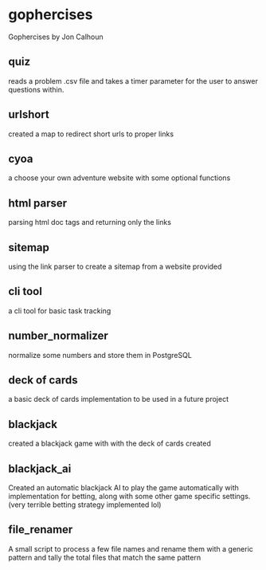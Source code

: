 # gophercises
Gophercises by Jon Calhoun

## quiz
reads a problem .csv file and takes a timer parameter for the user to answer questions within.

## urlshort
created a map to redirect short urls to proper links

## cyoa
a choose your own adventure website with some optional functions

## html parser
parsing html doc tags and returning only the links

## sitemap
using the link parser to create a sitemap from a website provided

## cli tool
a cli tool for basic task tracking

## number_normalizer
normalize some numbers and store them in PostgreSQL

## deck of cards
a basic deck of cards implementation to be used in a future project

## blackjack
created a blackjack game with with the deck of cards created

## blackjack_ai
Created an automatic blackjack AI to play the game automatically with implementation for betting, along with some other game specific settings. (very terrible betting strategy implemented lol)

## file_renamer
A small script to process a few file names and rename them with a generic pattern and tally the total files that match the same pattern